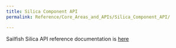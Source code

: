 ```yaml
---
title: Silica Component API
permalink: Reference/Core_Areas_and_APIs/Silica_Component_API/

---
```


Sailfish Silica API reference documentation is
[here](https://sailfishos.org/develop/docs/silica/sailfish-silica-all.html/)

